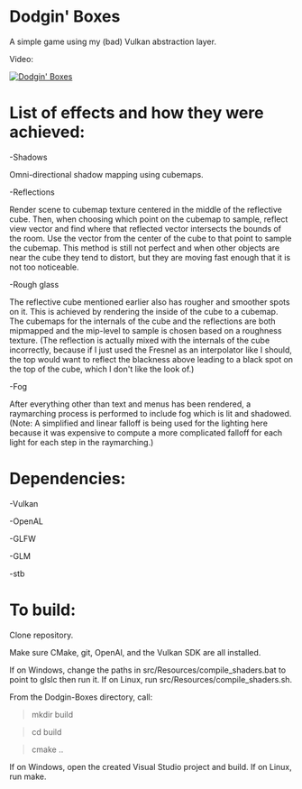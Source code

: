 # Dodgin' Boxes
A simple game using my (bad) Vulkan abstraction layer.


Video:

[![Dodgin' Boxes](http://img.youtube.com/vi/SX8QdKs8QtY/0.jpg)](http://www.youtube.com/watch?v=SX8QdKs8QtY "Dodgin' Boxes")

# List of effects and how they were achieved:
-Shadows

Omni-directional shadow mapping using cubemaps.


-Reflections

Render scene to cubemap texture centered in the middle of the reflective cube. Then, when choosing which point on the cubemap to sample, reflect view vector and find where that reflected vector intersects the bounds of the room. Use the vector from the center of the cube to that point to sample the cubemap. This method is still not perfect and when other objects are near the cube they tend to distort, but they are moving fast enough that it is not too noticeable.


-Rough glass

The reflective cube mentioned earlier also has rougher and smoother spots on it. This is achieved by rendering the inside of the cube to a cubemap. The cubemaps for the internals of the cube and the reflections are both mipmapped and the mip-level to sample is chosen based on a roughness texture. (The reflection is actually mixed with the internals of the cube incorrectly, because if I just used the Fresnel as an interpolator like I should, the top would want to reflect the blackness above leading to a black spot on the top of the cube, which I don't like the look of.)


-Fog

After everything other than text and menus has been rendered, a raymarching process is performed to include fog which is lit and shadowed. (Note: A simplified and linear falloff is being used for the lighting here because it was expensive to compute a more complicated falloff for each light for each step in the raymarching.)


# Dependencies:
-Vulkan

-OpenAL

-GLFW

-GLM

-stb



# To build:
Clone repository.

Make sure CMake, git, OpenAl, and the Vulkan SDK are all installed.

If on Windows, change the paths in src/Resources/compile_shaders.bat to point to glslc then run it.
If on Linux, run src/Resources/compile_shaders.sh.

From the Dodgin-Boxes directory, call:
>mkdir build

>cd build

>cmake ..

If on Windows, open the created Visual Studio project and build.
If on Linux, run make.
